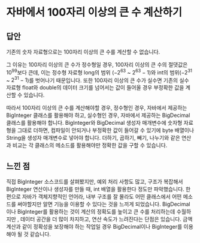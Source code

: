 # 자바에서 100자리 이상의 큰 수 계산하기
## 답안
기존의 숫자 자료형으로는 100자리 이상의 큰 수를 계산할 수 없습니다.

그 이유는 100자리 이상의 큰 수가 정수형일 경우, 100자리 이상의 큰 수의 절댓값은 $10^{99}$보다 큰데, 이는 정수형 자료형 long의 범위 ($-2^{63}$ ~ $2^{63} - 1$)와 int의 범위($-2^{31}$ ~ $2^{31} - 1$)를 벗어나기 때문입니다. 또한 100자리 이상의 큰 수가 실수면 기존의 실수 자료형 float와 double의 데이터 크기를 넘어서는 값이 들어올 경우 부정확한 값을 계산할 수 있습니다.

따라서 100자리 이상의 큰 수를 계산해야할 경우, 정수형인 경우, 자바에서 제공하는 BigInteger 클래스를 활용해야 하고, 실수형인 경우, 자바에서 제공하는 BigDecimal 클래스를 활용해야 합니다. BigInteger와 BigDecimal 생성자 매개변수에 숫자형 자료형을 그대로 더하면, 컴파일이 안되거나 부정확한 값이 들어갈 수 있기에 byte 배열이나 String을 생성자 매개변수로 넣어야 합니다. 더하기, 곱하기, 빼기, 나누기와 같은 연산과 비교는 각 클래스의 메소드를 활용해야만 정확한 값을 구할 수 있습니다.

## 느낀 점
직접 BigInteger 소스코드를 살펴봤지만, 예외 처리 사항도 많고, 구조가 복잡해서 BigInteger 연산이나 생성자를 만들 때, int 배열을 활용한다 정도만 파악했습니다. 한편으로 자바가 객체지향적인 언어라, 내부 구조를 잘 몰라도  어떤 클래스에서 어떤 메소드를 써야할지만 알면 기능을 이용할 수 있다는 것을 느끼게 되었습니다. BigDecimal이나 BigInteger를 활용하는 것이 계산의 정확도를 높이고 큰 수를 처리하는데 수월하지만 , 데이터 공간을 더 많이 차지하고, 연산 속도가 느려진다는 단점은 있습니다. 금액 계산과 같이 정확성을 보장해야 하는 작업일 경우 BigDecimal이나 BigInteger를 이용해야 될 것 같습니다. 